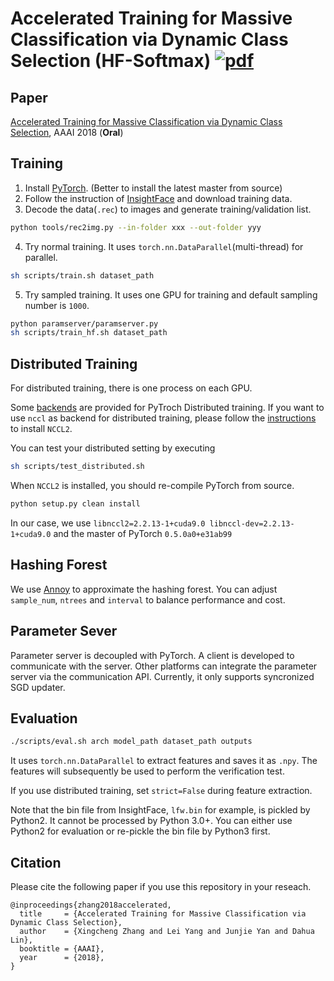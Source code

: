 # Accelerated Training for Massive Classification via Dynamic Class Selection (HF-Softmax) [![pdf](https://img.shields.io/badge/Arxiv-pdf-orange.svg?style=flat)](https://arxiv.org/abs/1801.01687)

## Paper
[Accelerated Training for Massive Classification via Dynamic Class Selection](https://aaai.org/ocs/index.php/AAAI/AAAI18/paper/view/17244), AAAI 2018 (**Oral**)


## Training
1. Install [PyTorch](http://pytorch.org/). (Better to install the latest master from source)
2. Follow the instruction of [InsightFace](https://github.com/deepinsight/insightface) and download training data.
3. Decode the data(`.rec`) to images and generate training/validation list.

```bash
python tools/rec2img.py --in-folder xxx --out-folder yyy
```

4. Try normal training. It uses `torch.nn.DataParallel`(multi-thread) for parallel.

```bash
sh scripts/train.sh dataset_path
```

5. Try sampled training. It uses one GPU for training and default sampling number is `1000`.

```bash
python paramserver/paramserver.py
sh scripts/train_hf.sh dataset_path
```

## Distributed Training
For distributed training, there is one process on each GPU.

Some [backends](https://pytorch.org/docs/stable/distributed.html) are provided for PyTroch Distributed training.
If you want to use `nccl` as backend for distributed training,
please follow the [instructions](https://docs.nvidia.com/deeplearning/sdk/nccl-install-guide/index.html) to install `NCCL2`.

You can test your distributed setting by executing

```bash
sh scripts/test_distributed.sh
```

When `NCCL2` is installed, you should re-compile PyTorch from source.

```bash
python setup.py clean install
```

In our case, we use `libnccl2=2.2.13-1+cuda9.0 libnccl-dev=2.2.13-1+cuda9.0` and the master of PyTorch `0.5.0a0+e31ab99`

## Hashing Forest
We use [Annoy](https://github.com/spotify/annoy) to approximate the hashing forest.
You can adjust `sample_num`, `ntrees` and `interval` to balance performance and cost.

## Parameter Sever
Parameter server is decoupled with PyTorch. A client is developed to communicate with the server.
Other platforms can integrate the parameter server via the communication API.
Currently, it only supports syncronized SGD updater.

## Evaluation

```bash
./scripts/eval.sh arch model_path dataset_path outputs
```

It uses `torch.nn.DataParallel` to extract features and saves it as `.npy`.
The features will subsequently be used to perform the verification test.

If you use distributed training, set `strict=False` during feature extraction.

Note that the bin file from InsightFace, `lfw.bin` for example, is pickled by Python2. It cannot be processed by Python 3.0+.
You can either use Python2 for evaluation or re-pickle the bin file by Python3 first.

## Citation
Please cite the following paper if you use this repository in your reseach.

```
@inproceedings{zhang2018accelerated,
  title     = {Accelerated Training for Massive Classification via Dynamic Class Selection},
  author    = {Xingcheng Zhang and Lei Yang and Junjie Yan and Dahua Lin},
  booktitle = {AAAI},
  year      = {2018},
}
```
